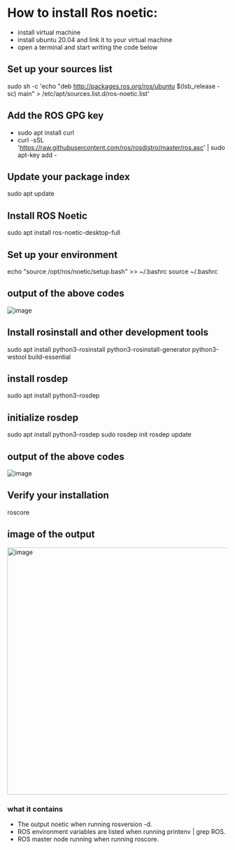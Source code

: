 # How to install Ros noetic:
- install virtual machine
- install ubuntu 20.04 and link it to your virtual machine
- open a terminal and start writing the code below

## Set up your sources list
sudo sh -c 'echo "deb http://packages.ros.org/ros/ubuntu $(lsb_release -sc) main" > /etc/apt/sources.list.d/ros-noetic.list'

## Add the ROS GPG key
- sudo apt install curl
- curl -sSL 'https://raw.githubusercontent.com/ros/rosdistro/master/ros.asc' | sudo apt-key add -

## Update your package index
sudo apt update


## Install ROS Noetic
sudo apt install ros-noetic-desktop-full


## Set up your environment
echo "source /opt/ros/noetic/setup.bash" >> ~/.bashrc
source ~/.bashrc

## output of the above codes
![image](https://github.com/hussein-ak/Ros-noetic-download-steps/assets/173874366/0dca7a3a-679d-4764-b975-aa101f65296f)


## Install rosinstall and other development tools
sudo apt install python3-rosinstall python3-rosinstall-generator python3-wstool build-essential


## install rosdep
sudo apt install python3-rosdep


## initialize rosdep
sudo apt install python3-rosdep
sudo rosdep init
rosdep update

## output of the above codes
![image](https://github.com/hussein-ak/Ros-noetic-download-steps/assets/173874366/30a9af64-717f-4cc6-a484-4b46543f7060)


## Verify your installation
roscore


## image of the output
<img width="564" alt="image" src="https://github.com/hussein-ak/Ros-noetic-download-steps/assets/173874366/22e950c5-80b2-4810-a585-6a513c113ec5">

### what it contains
- The output noetic when running rosversion -d.
- ROS environment variables are listed when running printenv | grep ROS.
- ROS master node running when running roscore.


